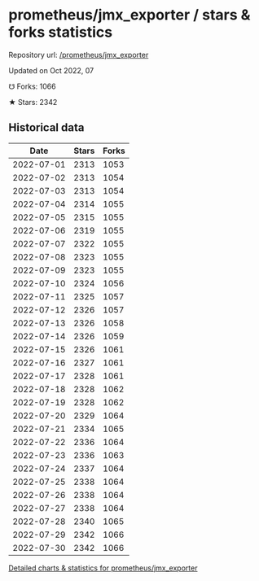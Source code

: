 # prometheus/jmx_exporter / stars & forks statistics

Repository url: [/prometheus/jmx_exporter](https://github.com/prometheus/jmx_exporter)

Updated on Oct 2022, 07

☋ Forks: 1066

★ Stars: 2342

## Historical data
| Date | Stars | Forks |
|------|-------|-------|
| 2022-07-01 | 2313 | 1053 | 
| 2022-07-02 | 2313 | 1054 | 
| 2022-07-03 | 2313 | 1054 | 
| 2022-07-04 | 2314 | 1055 | 
| 2022-07-05 | 2315 | 1055 | 
| 2022-07-06 | 2319 | 1055 | 
| 2022-07-07 | 2322 | 1055 | 
| 2022-07-08 | 2323 | 1055 | 
| 2022-07-09 | 2323 | 1055 | 
| 2022-07-10 | 2324 | 1056 | 
| 2022-07-11 | 2325 | 1057 | 
| 2022-07-12 | 2326 | 1057 | 
| 2022-07-13 | 2326 | 1058 | 
| 2022-07-14 | 2326 | 1059 | 
| 2022-07-15 | 2326 | 1061 | 
| 2022-07-16 | 2327 | 1061 | 
| 2022-07-17 | 2328 | 1061 | 
| 2022-07-18 | 2328 | 1062 | 
| 2022-07-19 | 2328 | 1062 | 
| 2022-07-20 | 2329 | 1064 | 
| 2022-07-21 | 2334 | 1065 | 
| 2022-07-22 | 2336 | 1064 | 
| 2022-07-23 | 2336 | 1063 | 
| 2022-07-24 | 2337 | 1064 | 
| 2022-07-25 | 2338 | 1064 | 
| 2022-07-26 | 2338 | 1064 | 
| 2022-07-27 | 2338 | 1064 | 
| 2022-07-28 | 2340 | 1065 | 
| 2022-07-29 | 2342 | 1066 | 
| 2022-07-30 | 2342 | 1066 | 


[Detailed charts & statistics for prometheus/jmx_exporter](https://reviewgithub.com/rep/prometheus/jmx_exporter)
